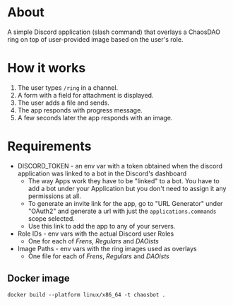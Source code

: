 # About
A simple Discord application (slash command) that overlays a ChaosDAO ring on top of user-provided image
based on the user's role.

# How it works
1. The user types `/ring` in a channel.
2. A form with a field for attachment is displayed.
3. The user adds a file and sends.
4. The app responds with progress message.
5. A few seconds later the app responds with an image.

# Requirements
- DISCORD_TOKEN - an env var with a token obtained when the discord application was linked to a bot in the Discord's dashboard
  - The way Apps work they have to be "linked" to a bot. You have to add a bot under your Application but you don't need to assign it any permissions at all.
  - To generate an invite link for the app, go to "URL Generator" under "OAuth2" and generate a url with just the `applications.commands` scope selected.
  - Use this link to add the app to any of your servers.
- Role IDs - env vars with the actual Discord user Roles
  - One for each of _Frens_, _Regulars_ and _DAOists_
- Image Paths - env vars with the ring images used as overlays
  - One file for each of _Frens_, _Regulars_ and _DAOists_

## Docker image
```shell
docker build --platform linux/x86_64 -t chaosbot .
```
